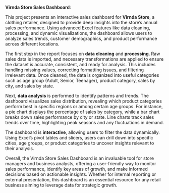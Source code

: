 **Virnda Store Sales Dashboard**: 

This project presents an interactive sales dashboard for **Virnda Store**, a clothing retailer, designed to provide deep insights into the store’s annual sales performance. Using advanced Excel features like data cleaning, processing, and dynamic visualizations, the dashboard allows users to analyze sales trends, customer demographics, and product performance across different locations.

The first step in the report focuses on **data cleaning** and **processing**. Raw sales data is imported, and necessary transformations are applied to ensure the dataset is accurate, consistent, and ready for analysis. This includes handling missing values, correcting formatting issues, and filtering irrelevant data. Once cleaned, the data is organized into useful categories such as age group (Adult, Senior, Teenager), product category, sales by city, and sales by state.

Next, **data analysis** is performed to identify patterns and trends. The dashboard visualizes sales distribution, revealing which product categories perform best in specific regions or among certain age groups. For instance, a pie chart displays the percentage of sales by category, while a bar chart breaks down sales performance by city or state. Line charts track sales trends over time, highlighting peak seasons and any fluctuations in demand.

The dashboard is **interactive**, allowing users to filter the data dynamically. Using Excel’s pivot tables and slicers, users can drill down into specific cities, age groups, or product categories to uncover insights relevant to their analysis. 

Overall, the Virnda Store Sales Dashboard is an invaluable tool for store managers and business analysts, offering a user-friendly way to monitor sales performance, identify key areas of growth, and make informed decisions based on actionable insights. Whether for internal reporting or external presentation, this dashboard is an essential resource for any retail business aiming to leverage data for strategic growth.
